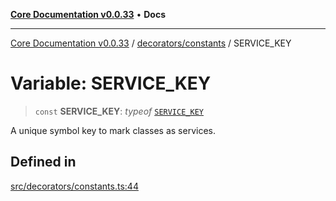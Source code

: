 [**Core Documentation v0.0.33**](../../../README.md) • **Docs**

***

[Core Documentation v0.0.33](../../../modules.md) / [decorators/constants](../README.md) / SERVICE\_KEY

# Variable: SERVICE\_KEY

> `const` **SERVICE\_KEY**: *typeof* [`SERVICE_KEY`](SERVICE_KEY.md)

A unique symbol key to mark classes as services.

## Defined in

[src/decorators/constants.ts:44](https://github.com/stonemjs/core/blob/08021ed6e90932028c37aa9d72d99b714efcda42/src/decorators/constants.ts#L44)
